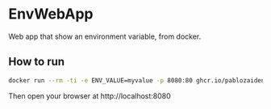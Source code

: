 # EnvWebApp

Web app that show an environment variable, from docker.

## How to run

```bash
docker run --rm -ti -e ENV_VALUE=myvalue -p 8080:80 ghcr.io/pablozaiden/envwebapp
```

Then open your browser at http://localhost:8080
